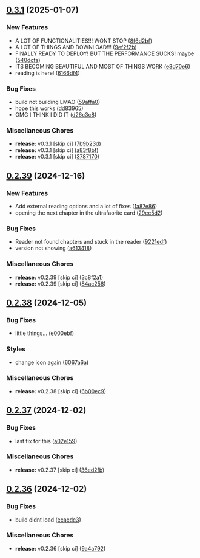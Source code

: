 ## [0.3.1](https://github.com/manga-you-know/desktop/compare/v0.2.39...v0.3.1) (2025-01-07)


### New Features

* A LOT OF FUNCTIONALITIES!!! WONT STOP ([8f6d2bf](https://github.com/manga-you-know/desktop/commit/8f6d2bfac4371181b834cff0be3500f94c36a38d))
* A LOT OF THINGS AND DOWNLOAD!!! ([9ef2f2b](https://github.com/manga-you-know/desktop/commit/9ef2f2bd1f05eb756b82a7802c79001fba16b968))
* FINALLY READY TO DEPLOY! BUT THE PERFORMANCE SUCKS! maybe ([540dcfa](https://github.com/manga-you-know/desktop/commit/540dcfa5b0f6dc67861fb5cf66dfe97bc9a56735))
* ITS BECOMING BEAUTIFUL AND MOST OF THINGS WORK ([e3d70e6](https://github.com/manga-you-know/desktop/commit/e3d70e68ba1592d090af84eb038375c0961c7355))
* reading is here! ([6166df4](https://github.com/manga-you-know/desktop/commit/6166df45a8f73ba3a1d6c6049abc3e043d718371))


### Bug Fixes

* build not building LMAO ([59affa0](https://github.com/manga-you-know/desktop/commit/59affa0082a4dd8632f3d2390e2efb19bf847e55))
* hope this works ([dd83965](https://github.com/manga-you-know/desktop/commit/dd8396593955b3002421a722eb2283d360163901))
* OMG I THINK I DID IT ([d26c3c8](https://github.com/manga-you-know/desktop/commit/d26c3c8637471ef02233a5ab49a011bc288cd67d))


### Miscellaneous Chores

* **release:** v0.3.1 [skip ci] ([7b9b23d](https://github.com/manga-you-know/desktop/commit/7b9b23dead671ace3d1e7dace14a6eb2c5b1a130))
* **release:** v0.3.1 [skip ci] ([a83f8bf](https://github.com/manga-you-know/desktop/commit/a83f8bfc7f92a782c5f77b0738af19b9e6d3e9e9))
* **release:** v0.3.1 [skip ci] ([3787170](https://github.com/manga-you-know/desktop/commit/378717076a223e8c805e70abdd5ba451574e3fd7))

## [0.2.39](https://github.com/manga-you-know/desktop/compare/v0.2.38...v0.2.39) (2024-12-16)


### New Features

* Add external reading options and a lot of fixes ([1a87e86](https://github.com/manga-you-know/desktop/commit/1a87e8680ea5563b334c259dcf7fa7db2e92023c))
* opening the next chapter in the ultrafaorite card ([29ec5d2](https://github.com/manga-you-know/desktop/commit/29ec5d2daef3626ab110c321c4c68a961b0e53f6))


### Bug Fixes

* Reader not found chapters and stuck in the reader ([9221edf](https://github.com/manga-you-know/desktop/commit/9221edff5643c7017862ffa352ecdaa20508872b))
* version not showing ([a613418](https://github.com/manga-you-know/desktop/commit/a613418ff1983d89fb971463bf7bb7b34bd78ca2))


### Miscellaneous Chores

* **release:** v0.2.39 [skip ci] ([3c8f2a1](https://github.com/manga-you-know/desktop/commit/3c8f2a1fa480a95a24c41cf6712785dfa54426de))
* **release:** v0.2.39 [skip ci] ([84ac256](https://github.com/manga-you-know/desktop/commit/84ac256585ec5b4bd43f33ce4198806c44ab192b))

## [0.2.38](https://github.com/manga-you-know/desktop/compare/v0.2.37...v0.2.38) (2024-12-05)


### Bug Fixes

* little things... ([e000ebf](https://github.com/manga-you-know/desktop/commit/e000ebf17c0333294c639fd9cd809abcc2b0abdc))


### Styles

* change icon again ([6067a6a](https://github.com/manga-you-know/desktop/commit/6067a6a7b8d3e143ceeb22c4c1ecbad8882e675f))


### Miscellaneous Chores

* **release:** v0.2.38 [skip ci] ([6b00ec9](https://github.com/manga-you-know/desktop/commit/6b00ec975f515d7aa50db9b5dd486f8d4595d1f6))

## [0.2.37](https://github.com/manga-you-know/desktop/compare/v0.2.36...v0.2.37) (2024-12-02)


### Bug Fixes

* last fix for this ([a02e159](https://github.com/manga-you-know/desktop/commit/a02e1598c27db153fc121886670b86c224828ccf))


### Miscellaneous Chores

* **release:** v0.2.37 [skip ci] ([36ed2fb](https://github.com/manga-you-know/desktop/commit/36ed2fb6752e7201595d3ce64d40acc137a14aea))

## [0.2.36](https://github.com/manga-you-know/desktop/compare/v0.2.35...v0.2.36) (2024-12-02)


### Bug Fixes

* build didnt load ([ecacdc3](https://github.com/manga-you-know/desktop/commit/ecacdc36962e40c7441b241132d9a2f5e141c75f))


### Miscellaneous Chores

* **release:** v0.2.36 [skip ci] ([9a4a792](https://github.com/manga-you-know/desktop/commit/9a4a7926475eab9d67d18955d5df9a56bdd65d65))

